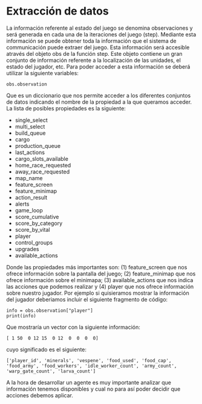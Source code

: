 # Extracción de datos

La información referente al estado del juego se denomina observaciones y será generada en cada una de la iteraciones del juego (step). Mediante esta información se puede obtener toda la información que el sistema de communicación puede extraer del juego. Esta información será accesible através del objeto obs de la función step. Este objeto contiene un gran conjunto de información referente a la localización de las unidades, el estado del jugador, etc. Para poder acceder a esta información se deberá utilizar la siguiente variables:

```
obs.observation
```

Que es un diccionario que nos permite acceder a los diferentes conjuntos de datos indicando el nombre de la propiedad a la que queramos acceder. La lista de posibles propiedades es la siguiente: 

*  single_select
*  multi_select
*  build_queue
*  cargo
*  production_queue
*  last_actions
*  cargo_slots_available
*  home_race_requested
*  away_race_requested
*  map_name
*  feature_screen
*  feature_minimap
*  action_result
*  alerts
*  game_loop
*  score_cumulative
*  score_by_category
*  score_by_vital
*  player
*  control_groups
*  upgrades
*  available_actions

Donde las propiedades más importantes son: (1) feature_screen que nos ofrece información sobre la pantalla del juego; (2) feature_minimap que nos ofrece información sobre el minimapa; (3) available_actions que nos indica las acciones que podemos realizar y (4) player que nos ofrece información sobre nuestro jugador. Por ejemplo si quisieramos mostrar la información del jugador deberiamos incluir el siguiente fragmento de código:

```
info = obs.observation["player"]
print(info)
```

Que mostraría un vector con la siguiente información:

```
[ 1 50  0 12 15  0 12  0  0  0  0]
```

cuyo significado es el siguiente:

```
['player_id', 'minerals', 'vespene', 'food_used', 'food_cap', 'food_army', 'food_workers', 'idle_worker_count', 'army_count', 'warp_gate_count', 'larva_count']
```

A la hora de desarrollar un agente es muy importante analizar que información tenemos disponibles y cual no para así poder decidir que acciones debemos aplicar. 

